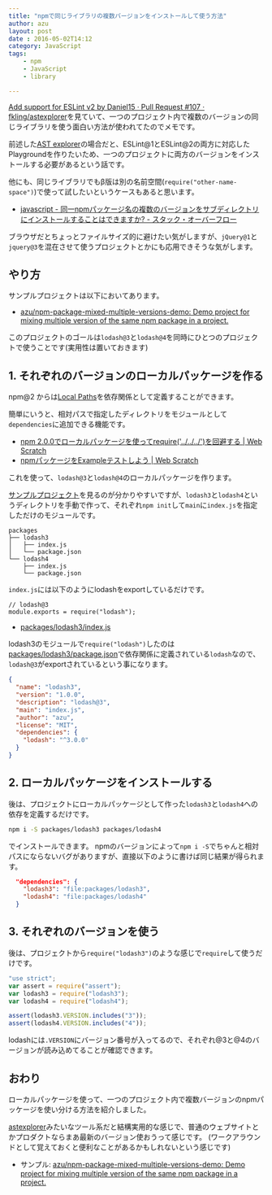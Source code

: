 ```yaml
---
title: "npmで同じライブラリの複数バージョンをインストールして使う方法"
author: azu
layout: post
date : 2016-05-02T14:12
category: JavaScript
tags:
    - npm
    - JavaScript
    - library

---
```


[Add support for ESLint v2 by Daniel15 · Pull Request #107 · fkling/astexplorer](https://github.com/fkling/astexplorer/pull/107/files#diff-b9cfc7f2cdf78a7f4b91a753d10865a2R52 "Add support for ESLint v2 by Daniel15 · Pull Request #107 · fkling/astexplorer")を見ていて、一つのプロジェクト内で複数のバージョンの同じライブラリを使う面白い方法が使われてたのでメモです。

前述した[AST explorer](https://astexplorer.net/ "AST explorer")の場合だと、ESLint@1とESLint@2の両方に対応したPlaygroundを作りたいため、一つのプロジェクトに両方のバージョンをインストールする必要があるという話です。

他にも、同じライブラリでもβ版は別の名前空間(`require("other-name-space")`)で使って試したいというケースもあると思います。

- [javascript - 同一npmパッケージ名の複数のバージョンをサブディレクトリにインストールすることはできますか? - スタック・オーバーフロー](http://ja.stackoverflow.com/questions/9191/%E5%90%8C%E4%B8%80npm%E3%83%91%E3%83%83%E3%82%B1%E3%83%BC%E3%82%B8%E5%90%8D%E3%81%AE%E8%A4%87%E6%95%B0%E3%81%AE%E3%83%90%E3%83%BC%E3%82%B8%E3%83%A7%E3%83%B3%E3%82%92%E3%82%B5%E3%83%96%E3%83%87%E3%82%A3%E3%83%AC%E3%82%AF%E3%83%88%E3%83%AA%E3%81%AB%E3%82%A4%E3%83%B3%E3%82%B9%E3%83%88%E3%83%BC%E3%83%AB%E3%81%99%E3%82%8B%E3%81%93%E3%81%A8%E3%81%AF%E3%81%A7%E3%81%8D%E3%81%BE%E3%81%99%E3%81%8B "javascript - 同一npmパッケージ名の複数のバージョンをサブディレクトリにインストールすることはできますか? - スタック・オーバーフロー")

ブラウザだとちょっとファイルサイズ的に避けたい気がしますが、`jQuery@1`と`jquery@3`を混在させて使うプロジェクトとかにも応用できそうな気がします。

## やり方

サンプルプロジェクトは以下においてあります。

- [azu/npm-package-mixed-multiple-versions-demo: Demo project for mixing multiple version of the same npm package in a project.](https://github.com/azu/npm-package-mixed-multiple-versions-demo "azu/npm-package-mixed-multiple-versions-demo: Demo project for mixing multiple version of the same npm package in a project.")

このプロジェクトのゴールは`lodash@3`と`lodash@4`を同時にひとつのプロジェクトで使うことです(実用性は置いておきます)

## 1. それぞれのバージョンのローカルパッケージを作る

npm@2 からは[Local Paths](https://docs.npmjs.com/files/package.json#local-paths "Local Paths")を依存関係として定義することができます。

簡単にいうと、相対パスで指定したディレクトリをモジュールとして`dependencies`に追加できる機能です。

- [npm 2.0.0でローカルパッケージを使ってrequire('../../../')を回避する | Web Scratch](http://efcl.info/2014/10/04/npm2-local-module/ "npm 2.0.0でローカルパッケージを使ってrequire(&#39;../../../&#39;)を回避する | Web Scratch")
- [npmパッケージをExampleテストしよう | Web Scratch](http://efcl.info/2015/07/29/example-test-on-npm/ "npmパッケージをExampleテストしよう | Web Scratch")

これを使って、`lodash@3`と`lodash@4`のローカルパッケージを作ります。

[サンプルプロジェクト](https://github.com/azu/npm-package-mixed-multiple-versions-demo)を見るのが分かりやすいですが、`lodash3`と`lodash4`というディレクトリを手動で作って、それぞれ`npm init`して`main`に`index.js`を指定しただけのモジュールです。

```
packages
├── lodash3
│   ├── index.js
│   └── package.json
└── lodash4
    ├── index.js
    └── package.json
```

`index.js`には以下のようにlodashをexportしているだけです。

```
// lodash@3
module.exports = require("lodash");
```

- [packages/lodash3/index.js](https://github.com/azu/npm-package-mixed-multiple-versions-demo/blob/master/packages/lodash3/index.js "packages/lodash3/index.js")

lodash3のモジュールで`require("lodash")`したのは[packages/lodash3/package.json](https://github.com/azu/npm-package-mixed-multiple-versions-demo/blob/62745c4ee969da1672a6c4c84b929e6946da0e21/packages/lodash3/package.json#L9 "packages/lodash3/package.json")で依存関係に定義されている`lodash`なので、`lodash@3`がexportされているという事になります。

```json
{
  "name": "lodash3",
  "version": "1.0.0",
  "description": "lodash@3",
  "main": "index.js",
  "author": "azu",
  "license": "MIT",
  "dependencies": {
    "lodash": "^3.0.0"
  }
}
```

## 2. ローカルパッケージをインストールする

後は、プロジェクトにローカルパッケージとして作った`lodash3`と`lodash4`への依存を定義するだけです。

```sh
npm i -S packages/lodash3 packages/lodash4
```

でインストールできます。
npmのバージョンによって`npm i -S`でちゃんと相対パスにならないバグがありますが、直接以下のように書けば同じ結果が得られます。

```json
  "dependencies": {
    "lodash3": "file:packages/lodash3",
    "lodash4": "file:packages/lodash4"
  }
```  

## 3. それぞれのバージョンを使う

後は、プロジェクトから`require("lodash3")`のような感じで`require`して使うだけです。

```js
"use strict";
var assert = require("assert");
var lodash3 = require("lodash3");
var lodash4 = require("lodash4");

assert(lodash3.VERSION.includes("3"));
assert(lodash4.VERSION.includes("4"));
```

lodashには`.VERSION`にバージョン番号が入ってるので、それぞれ@3と@4のバージョンが読み込めてることが確認できます。

## おわり

ローカルパッケージを使って、一つのプロジェクト内で複数バージョンのnpmパッケージを使い分ける方法を紹介しました。

[astexplorer](https://github.com/fkling/astexplorer "astexplorer")みたいなツール系だと結構実用的な感じで、普通のウェブサイトとかプロダクトならまあ最新のバージョン使おうって感じです。
(ワークアラウンドとして覚えておくと便利なことがあるかもしれないという感じです)

- サンプル: [azu/npm-package-mixed-multiple-versions-demo: Demo project for mixing multiple version of the same npm package in a project.](https://github.com/azu/npm-package-mixed-multiple-versions-demo "azu/npm-package-mixed-multiple-versions-demo: Demo project for mixing multiple version of the same npm package in a project.")
